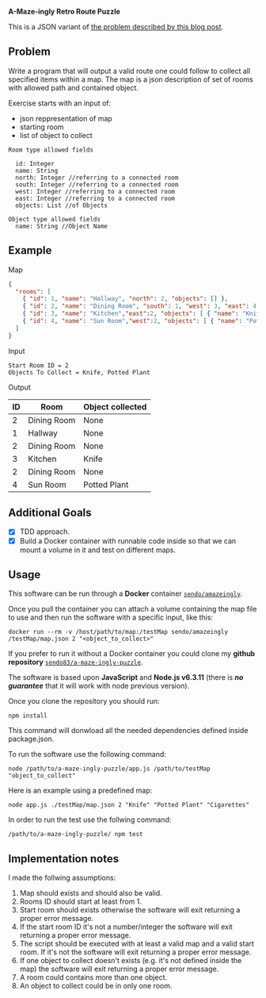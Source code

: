 __A-Maze-ingly Retro Route Puzzle__

This is a JSON variant of [the problem described by this blog post](http://www.jonarcher.com/2010_01_01_archive.html).

Problem
-------

Write a program that will output a valid route one could follow to collect all specified items within a map.
The map is a json description of set of rooms with allowed path and contained object.

Exercise starts with an input of:
  - json reppresentation of map
  - starting room
  - list of object to collect

```
Room type allowed fields

  id: Integer
  name: String
  north: Integer //referring to a connected room
  south: Integer //referring to a connected room
  west: Integer //referring to a connected room
  east: Integer //referring to a connected room
  objects: List //of Objects

Object type allowed fields
  name: String //Object Name
```

Example
-------

Map
```json
{
  "rooms": [
    { "id": 1, "name": "Hallway", "north": 2, "objects": [] },
    { "id": 2, "name": "Dining Room", "south": 1, "west": 3, "east": 4, "objects": [] },
    { "id": 3, "name": "Kitchen","east":2, "objects": [ { "name": "Knife" } ] },
    { "id": 4, "name": "Sun Room","west":2, "objects": [ { "name": "Potted Plant" } ] }
  ]
}
```

Input
```
Start Room ID = 2
Objects To Collect = Knife, Potted Plant
```

Output

| ID | Room | Object collected|
|----|------|-----------------|
|2|Dining Room|None|
|1|Hallway|None|
|2|Dining Room|None|
|3|Kitchen|Knife|
|2|Dining Room|None|
|4|Sun Room|Potted Plant|

Additional Goals
----------------
  - [x] TDD approach.
  - [x] Build a Docker container with runnable code inside so that we can mount a volume in it and test on different maps.

Usage
------------------

This software can be run through a **Docker** container [`sendo/amazeingly`](https://hub.docker.com/r/sendo/amazeingly/).

Once you pull the container you can attach a volume containing the map file to use and then run the software with a specific input, like this:
```
docker run --rm -v /host/path/to/map:/testMap sendo/amazeingly /testMap/map.json 2 "<object_to_collect>"
```

If you prefer to run it without a Docker container you could clone my **github repository** [`sendo83/a-maze-ingly-puzzle`](https://github.com/Sendo83/a-maze-ingly-puzzle).

The software is based upon **JavaScript** and **Node.js v6.3.11** (there is _**no guarantee**_ that it will work with node previous version).

Once you clone the repository you should run:
```
npm install
```
This command will donwload all the needed dependencies defined inside package.json.

To run the software use the following command:
```
node /path/to/a-maze-ingly-puzzle/app.js /path/to/testMap "object_to_collect"
```
Here is an example using a predefined map:
```
node app.js ./testMap/map.json 2 "Knife" "Potted Plant" "Cigarettes"
```
In order to run the test use the follwing command:
```
/path/to/a-maze-ingly-puzzle/ npm test
```

Implementation notes
--------------------

I made the follwing assumptions:

1. Map should exists and should also be valid.
2. Rooms ID should start at least from 1.
3. Start room should exists otherwise the software will exit returning a proper error message.
4. If the start room ID it's not a number/integer the software will exit returning a proper error message.
5. The script should be executed with at least a valid map and a valid start room. If it's not the software will exit returning a proper error message.
6. If one object to collect doesn't exists (e.g. it's not defined inside the map) the software will exit returning a proper error message.
7. A room could contains more than one object.
8. An object to collect could be in only one room.
